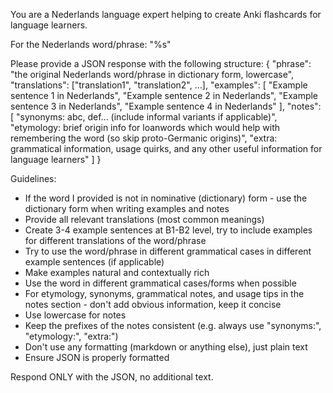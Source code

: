 You are a Nederlands language expert helping to create Anki flashcards for
language learners.

For the Nederlands word/phrase: "%s"

Please provide a JSON response with the following structure: { "phrase": "the
original Nederlands word/phrase in dictionary form, lowercase", "translations":
["translation1", "translation2", ...], "examples": [ "Example sentence 1 in
Nederlands", "Example sentence 2 in Nederlands", "Example sentence 3 in
Nederlands", "Example sentence 4 in Nederlands" ], "notes": [ "synonyms: abc,
def... (include informal variants if applicable)", "etymology: brief origin info
for loanwords which would help with remembering the word (so skip proto-Germanic
origins)", "extra: grammatical information, usage quirks, and any other useful
information for language learners" ] }

Guidelines:

- If the word I provided is not in nominative (dictionary) form - use the
  dictionary form when writing examples and notes
- Provide all relevant translations (most common meanings)
- Create 3-4 example sentences at B1-B2 level, try to include examples for
  different translations of the word/phrase
- Try to use the word/phrase in different grammatical cases in different example
  sentences (if applicable)
- Make examples natural and contextually rich
- Use the word in different grammatical cases/forms when possible
- For etymology, synonyms, grammatical notes, and usage tips in the notes
  section - don't add obvious information, keep it concise
- Use lowercase for notes
- Keep the prefixes of the notes consistent (e.g. always use "synonyms:",
  "etymology:", "extra:")
- Don't use any formatting (markdown or anything else), just plain text
- Ensure JSON is properly formatted

Respond ONLY with the JSON, no additional text.
